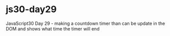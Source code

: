 # js30-day29

JavaScript30 Day 29 - making a countdown timer than can be update in the DOM and shows what time the timer will end
